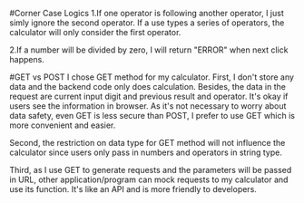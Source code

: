 
#Corner Case Logics
1.If one operator is following another operator, I just simly ignore the second operator. If a use types a series of operators, the calculator will only consider the first operator.



2.If a number will be divided by zero, I will return "ERROR" when next click happens.



#GET vs POST
I chose GET method for my calculator.
First, I don't store any data and the backend code only does calculation. Besides, the data in the request are current input digit and previous result and operator. It's okay if users see the information in browser. As it's not necessary to worry about data safety, even GET is less secure than POST, I prefer to use GET which is more convenient and easier.


Second, the restriction on data type for GET method will not influence the calculator since users only pass in numbers and operators in string type.


Third, as I use GET to generate requests and the parameters will be passed in URL, other application/program can mock requests to my calculator and use its function. It's like an API and is more friendly to developers.


